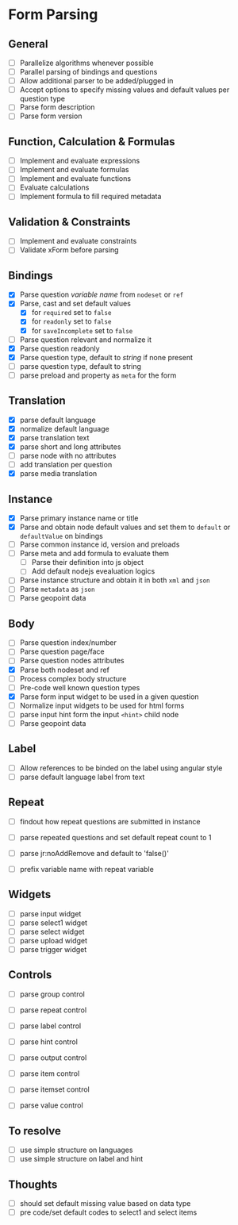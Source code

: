 # Form Parsing

## General
- [ ] Parallelize algorithms whenever possible
- [ ] Parallel parsing of bindings and questions
- [ ] Allow additional parser to be added/plugged in
- [ ] Accept options to specify missing values and default values per question type
- [ ] Parse form description
- [ ] Parse form version

## Function, Calculation & Formulas
- [ ] Implement and evaluate expressions
- [ ] Implement and evaluate formulas
- [ ] Implement and evaluate functions
- [ ] Evaluate calculations
- [ ] Implement formula to fill required metadata

## Validation & Constraints
- [ ] Implement and evaluate constraints
- [ ] Validate xForm before parsing

## Bindings
- [x] Parse question *variable name* from `nodeset` or `ref`
- [x] Parse, cast and set default values
    + [x] for `required` set to `false`
    + [x] for `readonly` set to `false`
    + [x] for `saveIncomplete` set to `false`
- [ ] Parse question relevant and normalize it
- [x] Parse question readonly
- [x] Parse question type, default to *string* if none present
- [ ] parse question type, default to string
- [ ] parse preload and property as `meta` for the form

## Translation
- [x] parse default language
- [x] normalize default language
- [x] parse translation text
- [x] parse short and long attributes
- [ ] parse node with no attributes
- [ ] add translation per question
- [x] parse media translation

## Instance
- [x] Parse primary instance name or title
- [x] Parse and obtain node default values and set them to `default` or `defaultValue` on bindings
- [ ] Parse common instance id, version and preloads
- [ ] Parse meta and add formula to evaluate them
    + [ ] Parse their definition into js object
    + [ ] Add default nodejs evealuation logics 
- [ ] Parse instance structure and obtain it in both `xml` and `json`
- [ ] Parse `metadata` as `json`
- [ ] Parse geopoint data

## Body
- [ ] Parse question index/number
- [ ] Parse question page/face
- [ ] Parse question nodes attributes
- [x] Parse both nodeset and ref
- [ ] Process complex body structure
- [ ] Pre-code well known question types
- [x] Parse form input widget to be used in a given question
- [ ] Normalize input widgets to be used for html forms
- [ ] parse input hint form the input `<hint>` child node
- [ ] Parse geopoint data

## Label
- [ ] Allow references to be binded on the label using angular style
- [ ] parse default language label from text

## Repeat
- [ ] findout how repeat questions are submitted in instance
- [ ] parse repeated questions and set default repeat count to 1
- [ ] parse jr:noAddRemove and default to 'false()'
- [ ] prefix variable name with repeat variable 


## Widgets
- [ ] parse input widget
- [ ] parse select1 widget
- [ ] parse select widget
- [ ] parse upload widget
- [ ] parse trigger widget

## Controls
- [ ] parse group control
- [ ] parse repeat control
- [ ] parse label control
- [ ] parse hint control
- [ ] parse output control
- [ ] parse item control
- [ ] parse itemset control
- [ ] parse value control


## To resolve
- [ ] use simple structure on languages
- [ ] use simple structure on label and hint

## Thoughts
- [ ] should set default missing value based on data type
- [ ] pre code/set default codes to select1 and select items
